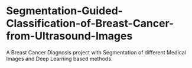 # Segmentation-Guided-Classification-of-Breast-Cancer-from-Ultrasound-Images
A Breast Cancer Diagnosis project with Segmentation of different Medical Images and Deep Learning based methods.
